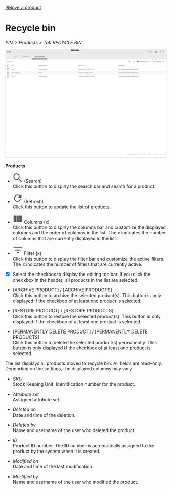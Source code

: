 [!!Move a product](../Operation/03_MoveProducts.md)

# Recycle bin

*PIM > Products > Tab RECYCLE BIN*

![Recycle bin](../../Assets/Screenshots/PIM/Products/RecycleBin/RecycleBin.png "[Recycle bin]")

**Products**

- ![Search](../../Assets/Icons/Search.png "[Search]") (Search)   
    Click this button to display the search bar and search for a product.

- ![Refresh](../../Assets/Icons/Refresh01.png "[Refresh]") (Refresh)   
    Click this button to update the list of products.

- ![Columns](../../Assets/Icons/Columns.png "[Columns]") Columns (x)   
    Click this button to display the columns bar and customize the displayed columns and the order of columns in the list. The *x* indicates the number of columns that are currently displayed in the list.

- ![Filter](../../Assets/Icons/Filter.png "[Filter]") Filter (x)   
    Click this button to display the filter bar and customize the active filters. The *x* indicates the number of filters that are currently active.

- [x]     
    Select the checkbox to display the editing toolbar. If you click the checkbox in the header, all products in the list are selected.

- [ARCHIVE PRODUCT] / [ARCHIVE PRODUCTS]   
    Click this button to archive the selected product(s). This button is only displayed if the checkbox of at least one product is selected.   

- [RESTORE PRODUCT] / [RESTORE PRODUCTS]   
    Click this button to restore the selected product(s). This button is only displayed if the checkbox of at least one product is selected.   

- [PERMANENTLY DELETE PRODUCT] / [PERMANENTLY DELETE PRODUCTS]      
    Click this button to delete the selected product(s) permanently. This button is only displayed if the checkbox of at least one product is selected.   

The list displays all products moved to recycle bin. All fields are read-only. Depending on the settings, the displayed columns may vary.

- *SKU*   
    Stock Keeping Unit. Identification number for the product.  

- *Attribute set*   
    Assigned attribute set.

- *Deleted on*   
    Date and time of the deletion.

- *Deleted by*   
    Name and username of the user who deleted the product.

- *ID*   
    Product ID number. The ID number is automatically assigned to the product by the system when it is created.

- *Modified on*   
    Date and time of the last modification.

- *Modified by*   
    Name and username of the user who modified the product.
